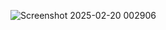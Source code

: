 ![Screenshot 2025-02-20 002906](https://github.com/user-attachments/assets/4d9ed710-e37f-4308-a1e3-73122f64c4eb)
